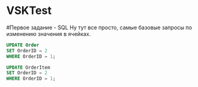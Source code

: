 # VSKTest
#Первое задание - SQL
Ну тут все просто, самые базовые запросы по изменению значения в ячейках.
```sql
UPDATE Order
SET OrderID = 2
WHERE OrderID = 1;

UPDATE OrderItem
SET OrderID = 2
WHERE OrderID = 1;
```
